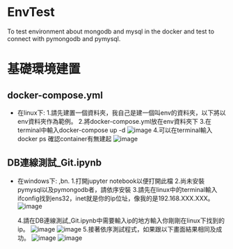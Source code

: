 # EnvTest
To test environment about mongodb and mysql in the docker and test to connect with pymongodb and pymysql.

# 基礎環境建置
## docker-compose.yml
  * 在linux下: <bn>
    1.請先建置一個資料夾，我自己是建一個叫env的資料夾，以下將以env資料夾作為範例。
    2.將docker-compose.yml放在env資料夾下
    3.在terminal中輸入docker-compose up -d
      ![image](https://user-images.githubusercontent.com/53245830/120437306-82252700-c3b2-11eb-985e-41221f602aed.png)
    4.可以在terminal輸入docker ps 確認container有無建起
      ![image](https://user-images.githubusercontent.com/53245830/120437522-bef11e00-c3b2-11eb-90d2-0eceb72e9b2f.png)
  
## DB連線測試_Git.ipynb
  * 在windows下: ,bn.
    1.打開jupyter notebook以便打開此檔
    2.尚未安裝pymysql以及pymongodb者，請依序安裝
    3.請先在linux中的terminal輸入ifconfig找到ens32，inet就是你的ip位址，像我的是192.168.XXX.XXX。
      ![image](https://user-images.githubusercontent.com/53245830/120438435-f1e7e180-c3b3-11eb-85b8-63c99923ea0e.png)

    4.請在DB連線測試_Git.ipynb中需要輸入ip的地方輸入你剛剛在linux下找到的ip。
      ![image](https://user-images.githubusercontent.com/53245830/120439466-20b28780-c3b5-11eb-8648-d6e6a9014cca.png)
      ![image](https://user-images.githubusercontent.com/53245830/120438867-70448380-c3b4-11eb-877e-566dba090b5e.png)
    5.接著依序測試程式，如果跟以下畫面結果相同及成功。
      ![image](https://user-images.githubusercontent.com/53245830/120439784-8272f180-c3b5-11eb-9567-512c77884089.png)
      ![image](https://user-images.githubusercontent.com/53245830/120439852-93bbfe00-c3b5-11eb-878a-17c826ee561a.png)
